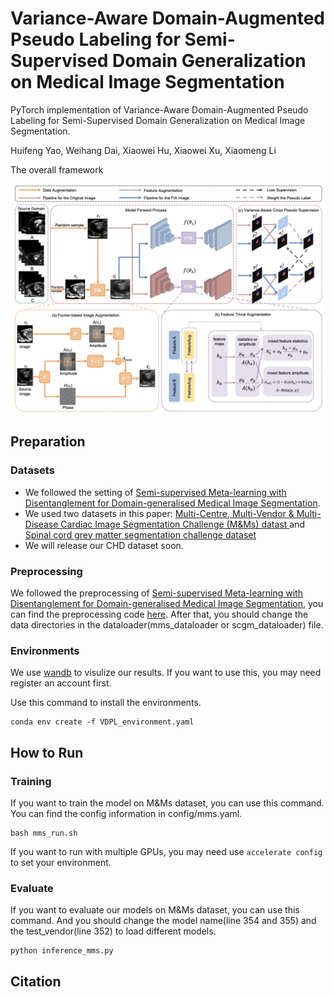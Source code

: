 # Variance-Aware Domain-Augmented Pseudo Labeling for Semi-Supervised Domain Generalization on Medical Image Segmentation
PyTorch implementation of Variance-Aware Domain-Augmented Pseudo Labeling for Semi-Supervised Domain Generalization on Medical Image Segmentation.

Huifeng Yao, Weihang Dai, Xiaowei Hu, Xiaowei Xu, Xiaomeng Li

The overall framework 

![image-20230712161825118](https://raw.githubusercontent.com/nekomiao123/pic/master/img/image-20230712161825118.png)

## Preparation
### Datasets

* We followed the setting of [Semi-supervised Meta-learning with Disentanglement for Domain-generalised Medical Image Segmentation](https://arxiv.org/abs/2106.13292).
* We used two datasets in this paper: [Multi-Centre, Multi-Vendor & Multi-Disease Cardiac Image Segmentation Challenge (M&Ms) datast ](https://www.ub.edu/mnms/) and [Spinal cord grey matter segmentation challenge dataset](http://niftyweb.cs.ucl.ac.uk/challenge/index.php)
* We will release our CHD dataset soon. 
### Preprocessing

We followed the preprocessing of [Semi-supervised Meta-learning with Disentanglement for Domain-generalised Medical Image Segmentation](https://arxiv.org/abs/2106.13292), you can find the preprocessing code [here](https://github.com/xxxliu95/DGNet).
After that, you should change the data directories in the dataloader(mms_dataloader or scgm_dataloader) file.

### Environments
We use [wandb](https://wandb.ai/site) to visulize our results. If you want to use this, you may need register an account first.

Use this command to install the environments.
```
conda env create -f VDPL_environment.yaml
```
## How to Run

### Training
If you want to train the model on M&Ms dataset, you can use this command. You can find the config information in config/mms.yaml. 
```
bash mms_run.sh
```
If you want to run with multiple GPUs, you may need use `accelerate config` to set your environment. 

### Evaluate
If you want to evaluate our models on M&Ms dataset, you can use this command. And you should change the model name(line 354 and 355) and the test_vendor(line 352) to load different models.
```
python inference_mms.py
```

## Citation
